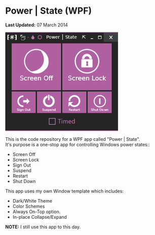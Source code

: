 # Power | State (WPF)
**Last Updated:** 07 March 2014

![Screenshot](screenshots/wpf-powerstate-001.png)

This is the code repository for a WPF app called "Power | State".<br/>
It's purpose is a one-stop app for controlling Windows power states::
- Screen Off
- Screen Lock
- Sign Out
- Suspend
- Restart
- Shut Down

This app uses my own Window template which includes:
- Dark/White Theme
- Color Schemes
- Always On-Top option.
- In-place Collapse/Expand

**NOTE:** I still use this app to this day.
